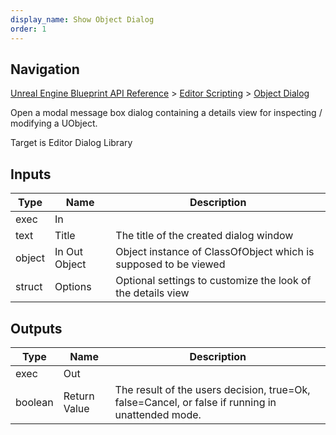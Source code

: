 ```yaml
---
display_name: Show Object Dialog
order: 1
---
```

## Navigation

[Unreal Engine Blueprint API Reference](https://dev.epicgames.com/documentation/en-us/unreal-engine/BlueprintAPI) > [Editor Scripting](https://dev.epicgames.com/documentation/en-us/unreal-engine/BlueprintAPI/EditorScripting) > [Object Dialog](https://dev.epicgames.com/documentation/en-us/unreal-engine/BlueprintAPI/EditorScripting/ObjectDialog)

Open a modal message box dialog containing a details view for inspecting / modifying a UObject.

Target is Editor Dialog Library

## Inputs

| Type | Name | Description |
| --- | --- | --- |
| exec | In |  |
| text | Title | The title of the created dialog window |
| object | In Out Object | Object instance of ClassOfObject which is supposed to be viewed |
| struct | Options | Optional settings to customize the look of the details view |

## Outputs

| Type | Name | Description |
| --- | --- | --- |
| exec | Out |  |
| boolean | Return Value | The result of the users decision, true=Ok, false=Cancel, or false if running in unattended mode. |
